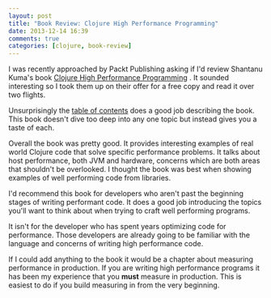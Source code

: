 ```yaml
---
layout: post
title: "Book Review: Clojure High Performance Programming"
date: 2013-12-14 16:39
comments: true
categories: [clojure, book-review]
---
```


I was recently approached by Packt Publishing asking if I'd review
Shantanu Kuma's book 
[Clojure High Performance Programming](http://www.packtpub.com/clojure-high-performance-programming/book)
. It sounded interesting so I took them up on
their offer for a free copy and read it over two flights.

Unsurprisingly the
[table of contents](http://www.packtpub.com/clojure-high-performance-programming/book#chapter_1)
does a good job describing the book. This book doesn't
dive too deep into any one topic but instead gives you a taste of
each.

Overall the book was pretty good. It provides interesting examples of
real world Clojure code that solve specific performance problems. It
talks about host performance, both JVM and hardware, concerns which are
both areas that shouldn't be overlooked. I thought the book was best
when showing examples of well performing code from libraries.

I'd recommend this book for developers who aren't past the beginning
stages of writing performant code. It does a good job introducing the
topics you'll want to think about when trying to craft well performing
programs.

It isn't for the developer who has spent years optimizing code for
performance. Those developers are already going to be familiar with
the language and concerns of writing high performance code.

If I could add anything to the book it would be a chapter about
measuring performance in production. If you are writing high
performance programs it has been my experience that you **must**
measure in production. This is easiest to do if you build measuring in
from the very beginning.
